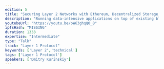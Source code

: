 ```yaml
---
edition: 5
title: "Securing Layer 2 Networks with Ethereum, Decentralized Storage, and Shared Fishermen"
description: "Running data-intensive applications on top of existing blockchain platforms remains a challenge. Modern blockchains are designed for maximum security and have limited compute and storage capacity, which means they are too expensive to handle nontrivial amounts of data. However, traditional applications often need high transaction throughput and low latency of request processing. I will show how to address the scalability and cost efficiency requirements with a hybrid architecture composed of several layers. Speed layer consists of real-time shards directly talking to a client; security layer provides finality and consists of fishermen verifying past speed layer behavior; dispute resolution is served by the Ethereum smart contract; finally, decentralized storage networks such as Swarm or IPFS provide data availability. In this talk, we will go through the hybrid architecture approach and explore how it can make the cost of running a classical database (e.g., Redis or SQLite) in the decentralized environment comparable to its centralized deployments without compromising security."
youtubeUrl: "https://youtu.be/oW63ghqQO_8"
ipfsHash: "MISSING"
duration: 1333
expertise: "Intermediate"
type: "Talk"
track: "Layer 1 Protocol"
keywords: ['Layer 2','technical']
tags: ['Layer 1 Protocol']
speakers: ['Dmitry Kurinskiy']
---
```

